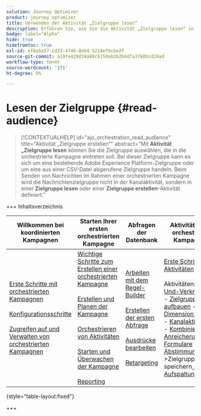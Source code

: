 ```yaml
---
solution: Journey Optimizer
product: journey optimizer
title: Verwenden der Aktivität „Zielgruppe lesen“
description: Erfahren Sie, wie Sie die Aktivität „Zielgruppe lesen“ in einer koordinierten Kampagne verwenden
badge: label="Alpha"
hide: true
hidefromtoc: true
exl-id: ef8eba57-cd33-4746-8eb4-5214ef9cbe2f
source-git-commit: a19fe429d34a88c6159ab3b2b4dfa3768bcd24ad
workflow-type: tm+mt
source-wordcount: '171'
ht-degree: 9%

---
```


# Lesen der Zielgruppe {#read-audience}


>[!CONTEXTUALHELP]
>id="ajo_orchestration_read_audience"
>title="Aktivität „Zielgruppe erstellen“"
>abstract="Mit **Aktivität „Zielgruppe lesen** können Sie die Zielgruppe auswählen, die in die orchestrierte Kampagne eintreten soll. Bei dieser Zielgruppe kann es sich um eine bestehende Adobe Experience Platform-Zielgruppe oder um eine aus einer CSV-Datei abgerufene Zielgruppe handeln. Beim Senden von Nachrichten im Rahmen einer orchestrierten Kampagne wird die Nachrichtenzielgruppe nicht in der Kanalaktivität, sondern in einer **Zielgruppe lesen** oder einer **Zielgruppe erstellen**-Aktivität definiert."


+++ Inhaltsverzeichnis

| Willkommen bei koordinierten Kampagnen | Starten Ihrer ersten orchestrierten Kampagne | Abfragen der Datenbank | Aktivitäten für orchestrierte Kampagnen |
|---|---|---|---|
| [Erste Schritte mit orchestrierten Kampagnen](../gs-orchestrated-campaigns.md)<br/><br/>[Konfigurationsschritte](../configuration-steps.md)<br/><br/>[Zugreifen auf und Verwalten von orchestrierten Kampagnen](../access-manage-orchestrated-campaigns.md) | [Wichtige Schritte zum Erstellen einer orchestrierten Kampagne](../gs-campaign-creation.md)<br/><br/>[Erstellen und Planen der Kampagne](../create-orchestrated-campaign.md)<br/><br/>[Orchestrieren von Aktivitäten](../orchestrate-activities.md)<br/><br/>[Starten und Überwachen der Kampagne](../start-monitor-campaigns.md)<br/><br/>[Reporting](../reporting-campaigns.md) | [Arbeiten mit dem Regel-Builder](../orchestrated-rule-builder.md)<br/><br/>[Erstellen der ersten Abfrage](../build-query.md)<br/><br/>[Ausdrücke bearbeiten](../edit-expressions.md)<br/><br/>[Retargeting](../retarget.md) | [Erste Schritte mit Aktivitäten](about-activities.md)<br/><br/>Aktivitäten:<br/>[Und-Verknüpfung](and-join.md) - [Zielgruppe aufbauen](build-audience.md) - [Dimension ändern](change-dimension.md) - [Kanalaktivitäten](channels.md) - [Kombinieren](combine.md) - [Anreicherung](deduplication.md) - [Formulare](enrichment.md) - [Abstimmung](fork.md) [ ](reconciliation.md) [ ](save-audience.md) [ ](split.md) ->Zielgruppe speichern[ -AufspaltungWarten](wait.md) |

{style="table-layout:fixed"}

+++



